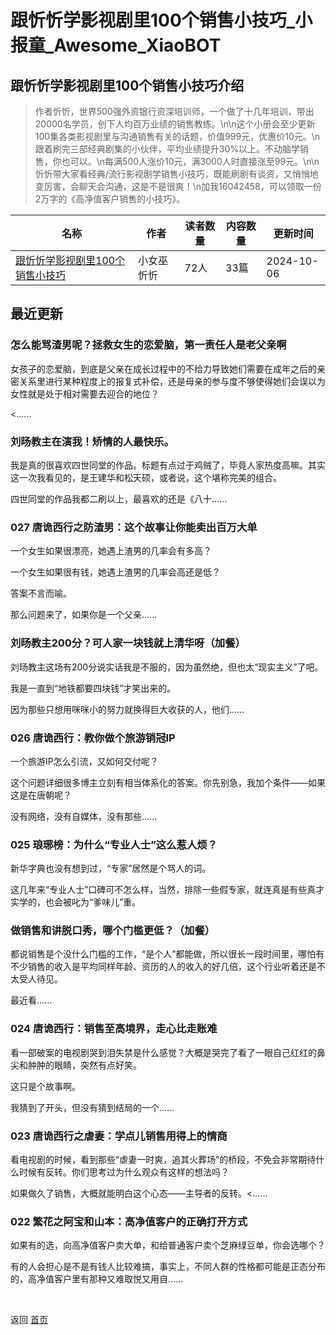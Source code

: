 # 跟忻忻学影视剧里100个销售小技巧_小报童_Awesome_XiaoBOT

## 跟忻忻学影视剧里100个销售小技巧介绍
> 作者忻忻，世界500强外资银行资深培训师，一个做了十几年培训，带出20000名学员，创下人均百万业绩的销售教练。\n\n这个小册会至少更新100集各类影视剧里与沟通销售有关的话题，价值999元，优惠价10元。\n跟着刷完三部经典剧集的小伙伴，平均业绩提升30%以上。不动脑学销售，你也可以。\n每满500人涨价10元，满3000人时直接涨至99元。\n\n忻忻带大家看经典/流行影视剧学销售小技巧，既能刷剧有谈资，又悄悄地变厉害，会聊天会沟通，这是不是很爽！\n加我16042458，可以领取一份2万字的《高净值客户销售的小技巧》。  
  


|名称|作者|读者数量|内容数量|更新时间|
|---|---|---|---|---|
|[跟忻忻学影视剧里100个销售小技巧](https://xiaobot.net/p/KJXXS100?refer=0b133df9-27dc-423b-8101-639049001c13)|小女巫忻忻|72人|33篇|2024-10-06|

## 最近更新
### 怎么能骂渣男呢？拯救女生的恋爱脑，第一责任人是老父亲啊

女孩子的恋爱脑，到底是父亲在成长过程中的不给力导致她们需要在成年之后的亲密关系里进行某种程度上的报复式补偿，还是母亲的参与度不够使得她们会误以为女性就是处于相对需要去迎合的地位？

<......

### 刘旸教主在演我！矫情的人最快乐。

我是真的很喜欢四世同堂的作品。标题有点过于鸡贼了，毕竟人家热度高嘛。其实这一次我看见的，是王建华和松天硕，或者说，这个堪称完美的组合。

四世同堂的作品我都二刷以上，最喜欢的还是《八十......

### 027 唐诡西行之防渣男：这个故事让你能卖出百万大单

一个女生如果很漂亮，她遇上渣男的几率会有多高？

一个女生如果很有钱，她遇上渣男的几率会高还是低？

答案不言而喻。

那么问题来了，如果你是一个父亲......

### 刘旸教主200分？可人家一块钱就上清华呀（加餐）

刘旸教主这场有200分说实话我是不服的，因为虽然绝，但也太“现实主义”了吧。

我是一直到“地铁都要四块钱”才笑出来的。

因为那些只想用咪咪小的努力就换得巨大收获的人，他们......

### 026 唐诡西行：教你做个旅游销冠IP

一个旅游IP怎么引流，又如何交付呢？

这个问题详细很多博主立刻有相当体系化的答案。你先别急，我加个条件——如果这是在唐朝呢？

没有网络，没有自媒体，没有那些......

### 025 琅琊榜：为什么“专业人士”这么惹人烦？

新华字典也没有想到过，“专家”居然是个骂人的词。

这几年来“专业人士”口碑可不怎么样，当然，排除一些假专家，就连真是有些真才实学的，也会被叱为“爹味儿”重。

### 做销售和讲脱口秀，哪个门槛更低？（加餐）

都说销售是个没什么门槛的工作，“是个人”都能做，所以很长一段时间里，哪怕有不少销售的收入是平均同样年龄、资历的人的收入的好几倍，这个行业听着​还是不太受人待见。

最近看......

### 024 唐诡西行：销售至高境界，走心比走账难

看一部破案的电视剧哭到泪失禁是什么感觉？大概是哭完了看了一眼自己红红的鼻尖和肿肿的眼睛，突然有点好笑。

这只是个故事啊。

我猜到了开头，但没有猜到结局的一个......

### 023 唐诡西行之虐妻：学点儿销售用得上的情商

看电视剧的时候，看到那些“虐妻一时爽，追其火葬场”的桥段，不免会非常期待什么时候有反转。你们思考过为什么观众有这样的想法吗？

如果做久了销售，大概就能明白这个心态——主导者的反转。<......

### 022 繁花之阿宝和山本：高净值客户的正确打开方式

如果有的选，向高净值客户卖大单，和给普通客户卖个芝麻绿豆单，你会选哪个？

有的人会担心是不是有钱人比较难搞，事实上，不同人群的性格都可能是正态分布的，高净值客户里有那种又难取悦又用自......


<a href="https://github.com/Reno9527/awesome-xiaobot" style="color: white; text-decoration: none;">awesome-xiaobot</a>

返回 [首页](../README.md)
